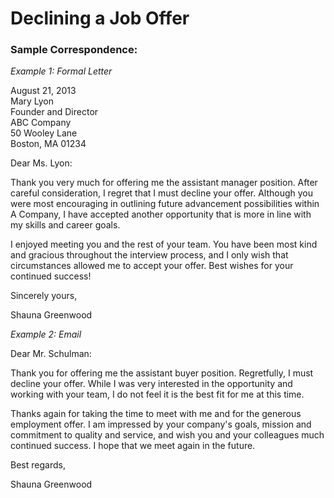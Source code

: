 # Declining a Job Offer

### Sample Correspondence:

*Example 1: Formal Letter*

August 21, 2013\
Mary Lyon\
Founder and Director\
ABC Company\
50 Wooley Lane\
Boston, MA 01234

Dear Ms. Lyon:

Thank you very much for offering me the assistant manager position. After careful consideration, I regret that I must decline your offer. Although you were most encouraging in outlining future advancement possibilities within A Company, I have accepted another opportunity that is more in line with my skills and career goals.

I enjoyed meeting you and the rest of your team. You have been most kind and gracious throughout the interview process, and I only wish that circumstances allowed me to accept your offer. Best wishes for your continued success!

Sincerely yours,

Shauna Greenwood

*Example 2: Email*

Dear Mr. Schulman:

Thank you for offering me the assistant buyer position. Regretfully, I must decline your offer. While I was very interested in the opportunity and working with your team, I do not feel it is the best fit for me at this time.

Thanks again for taking the time to meet with me and for the generous employment offer. I am impressed by your company's goals, mission and commitment to quality and service, and wish you and your colleagues much continued success. I hope that we meet again in the future.

Best regards,

Shauna Greenwood
